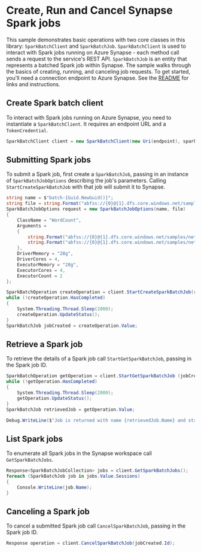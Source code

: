 # Create, Run and Cancel Synapse Spark jobs

This sample demonstrates basic operations with two core classes in this library: `SparkBatchClient` and `SparkBatchJob`. `SparkBatchClient` is used to interact with Spark jobs running on Azure Synapse - each method call sends a request to the service's REST API. `SparkBatchJob` is an entity that represents a batched Spark job within Synapse. The sample walks through the basics of creating, running, and canceling job requests. To get started, you'll need a connection endpoint to Azure Synapse. See the [README](https://github.com/Azure/azure-sdk-for-net/blob/master/sdk/synapse/Azure.Analytics.Synapse.Spark/README.md) for links and instructions.

## Create Spark batch client

To interact with Spark jobs running on Azure Synapse, you need to instantiate a `SparkBatchClient`. It requires an endpoint URL and a `TokenCredential`.

```C# Snippet:CreateSparkBatchClient
SparkBatchClient client = new SparkBatchClient(new Uri(endpoint), sparkPoolName, new DefaultAzureCredential());
```

## Submitting Spark jobs

To submit a Spark job, first create a `SparkBatchJob`, passing in an instance of `SparkBatchJobOptions` describing the job's parameters. Calling `StartCreateSparkBatchJob` with that job will submit it to Synapse.

```C# Snippet:SubmitSparkBatchJob
string name = $"batch-{Guid.NewGuid()}";
string file = string.Format("abfss://{0}@{1}.dfs.core.windows.net/samples/net/wordcount/wordcount.zip", fileSystem, storageAccount);
SparkBatchJobOptions request = new SparkBatchJobOptions(name, file)
{
    ClassName = "WordCount",
    Arguments =
    {
        string.Format("abfss://{0}@{1}.dfs.core.windows.net/samples/net/wordcount/shakespeare.txt", fileSystem, storageAccount),
        string.Format("abfss://{0}@{1}.dfs.core.windows.net/samples/net/wordcount/result/", fileSystem, storageAccount),
    },
    DriverMemory = "28g",
    DriverCores = 4,
    ExecutorMemory = "28g",
    ExecutorCores = 4,
    ExecutorCount = 2
};

SparkBatchOperation createOperation = client.StartCreateSparkBatchJob(request);
while (!createOperation.HasCompleted)
{
    System.Threading.Thread.Sleep(2000);
    createOperation.UpdateStatus();
}
SparkBatchJob jobCreated = createOperation.Value;
```

## Retrieve a Spark job

To retrieve the details of a Spark job call `StartGetSparkBatchJob`, passing in the Spark job ID.

```C# Snippet:GetSparkBatchJob
SparkBatchOperation getOperation = client.StartGetSparkBatchJob (jobCreated.Id);
while (!getOperation.HasCompleted)
{
    System.Threading.Thread.Sleep(2000);
    getOperation.UpdateStatus();
}
SparkBatchJob retrievedJob = getOperation.Value;

Debug.WriteLine($"Job is returned with name {retrievedJob.Name} and state {retrievedJob.State}");
```

## List Spark jobs

To enumerate all Spark jobs in the Synapse workspace call `GetSparkBatchJobs`.

```C# Snippet:ListSparkBatchJobs
Response<SparkBatchJobCollection> jobs = client.GetSparkBatchJobs();
foreach (SparkBatchJob job in jobs.Value.Sessions)
{
    Console.WriteLine(job.Name);
}
```

## Canceling a Spark job

To cancel a submitted Spark job call `CancelSparkBatchJob`, passing in the Spark job ID.

```C# Snippet:DeleteSparkBatchJob
Response operation = client.CancelSparkBatchJob(jobCreated.Id);
```
